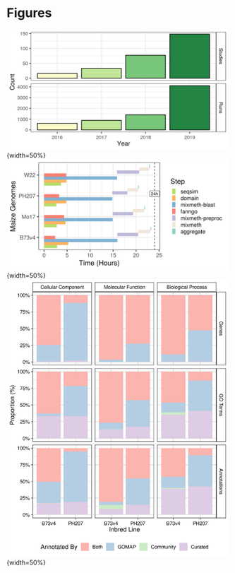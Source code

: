 # Figures

![XX](sraDatasets.png){width=50%}
![XX](walltime.png){width=50%}
![XX](gomapVsCommVsCurate.png){width=50%}
